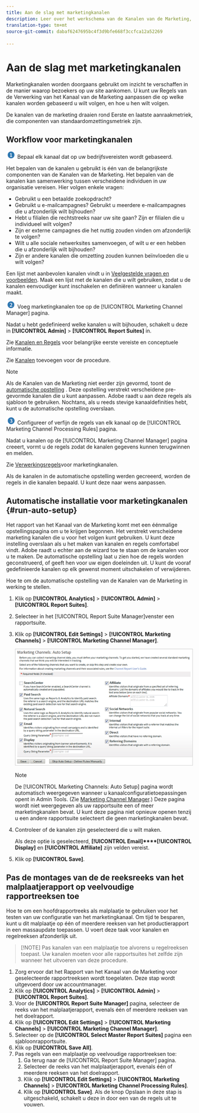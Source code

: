 ```yaml
---
title: Aan de slag met marketingkanalen
description: Leer over het werkschema van de Kanalen van de Marketing, de automatische opstelling, en hoe te om de montages van de reeks van het malplaatjerapport op veelvoudige rapportreeksen toe te passen.
translation-type: tm+mt
source-git-commit: dabaf6247695bc4f3d9bfe668f3ccfca12a52269

---
```



# Aan de slag met marketingkanalen

Marketingkanalen worden doorgaans gebruikt om inzicht te verschaffen in de manier waarop bezoekers op uw site aankomen. U kunt uw Regels van de Verwerking van het Kanaal van de Marketing aanpassen die op welke kanalen worden gebaseerd u wilt volgen, en hoe u hen wilt volgen.

De kanalen van de marketing draaien rond Eerste en laatste aanraakmetriek, die componenten van standaardomzettingsmetriek zijn.

## Workflow voor marketingkanalen

![](assets/step1_icon.png) Bepaal elk kanaal dat op uw bedrijfsvereisten wordt gebaseerd.

Het bepalen van de kanalen u gebruikt is één van de belangrijkste componenten van de Kanalen van de Marketing. Het bepalen van de kanalen kan samenwerking tussen verscheidene individuen in uw organisatie vereisen. Hier volgen enkele vragen:

* Gebruikt u een betaalde zoekopdracht?
* Gebruikt u e-mailcampagnes? Gebruikt u meerdere e-mailcampagnes die u afzonderlijk wilt bijhouden?
* Hebt u filialen die rechtstreeks naar uw site gaan? Zijn er filialen die u individueel wilt volgen?
* Zijn er externe campagnes die het nuttig zouden vinden om afzonderlijk te volgen?
* Wilt u alle sociale netwerksites samenvoegen, of wilt u er een hebben die u afzonderlijk wilt bijhouden?
* Zijn er andere kanalen die omzetting zouden kunnen beïnvloeden die u wilt volgen?

Een lijst met aanbevolen kanalen vindt u in [Veelgestelde vragen en voorbeelden](/help/components/c-marketing-channels/c-faq.md). Maak een lijst met de kanalen die u wilt gebruiken, zodat u de kanalen eenvoudiger kunt inschakelen en definiëren wanneer u kanalen maakt.

![](assets/step2_icon.png) Voeg marketingkanalen toe op de [!UICONTROL Marketing Channel Manager] pagina.

Nadat u hebt gedefinieerd welke kanalen u wilt bijhouden, schakelt u deze in **[!UICONTROL Admin]** > **[!UICONTROL Report Suites]** in.

Zie [Kanalen en Regels](/help/components/c-marketing-channels/c-channels.md) voor belangrijke eerste vereiste en conceptuele informatie.

Zie [Kanalen](/help/components/c-marketing-channels/c-channels.md) toevoegen voor de procedure.

>[!NOTE]
>
>Als de Kanalen van de Marketing niet eerder zijn gevormd, toont de [automatische opstelling](/help/components/c-marketing-channels/c-getting-started-mchannel.md) . Deze opstelling verstrekt verscheidene pre-gevormde kanalen die u kunt aanpassen. Adobe raadt u aan deze regels als sjabloon te gebruiken. Nochtans, als u reeds stevige kanaaldefinities hebt, kunt u de automatische opstelling overslaan.

![](assets/step3_icon.png) Configureer of verfijn de regels van elk kanaal op de [!UICONTROL Marketing Channel Processing Rules] pagina.

Nadat u kanalen op de [!UICONTROL Marketing Channel Manager] pagina creeert, vormt u de regels zodat de kanalen gegevens kunnen terugwinnen en melden.

Zie [Verwerkingsregels](/help/components/c-marketing-channels/c-rules.md)voor marketingkanalen.

Als de kanalen in de automatische opstelling werden gecreeerd, worden de regels in die kanalen bepaald. U kunt deze naar wens aanpassen.

## Automatische installatie voor marketingkanalen {#run-auto-setup}

Het rapport van het Kanaal van de Marketing komt met een éénmalige opstellingspagina om u te krijgen begonnen. Het verstrekt verscheidene marketing kanalen die u voor het volgen kunt gebruiken. U kunt deze instelling overslaan als u het maken van kanalen en regels comfortabel vindt. Adobe raadt u echter aan de wizard toe te staan om de kanalen voor u te maken. De automatische opstelling laat u zien hoe de regels worden geconstrueerd, of geeft hen voor uw eigen doeleinden uit. U kunt de vooraf gedefinieerde kanalen op elk gewenst moment uitschakelen of verwijderen.

Hoe te om de automatische opstelling van de Kanalen van de Marketing in werking te stellen.

1. Klik op **[!UICONTROL Analytics]** > **[!UICONTROL Admin]** > **[!UICONTROL Report Suites]**.
1. Selecteer in het [!UICONTROL Report Suite Manager]venster een rapportsuite.
1. Klik op **[!UICONTROL Edit Settings]** > **[!UICONTROL Marketing Channels]** > **[!UICONTROL Marketing Channel Manager]**.

   ![Stap resultaat](assets/wizard.png)

   >[!NOTE]
   >
   >De [!UICONTROL Marketing Channels: Auto Setup] pagina wordt automatisch weergegeven wanneer u kanaalconfiguratietoepassingen opent in Admin Tools. (Zie [Marketing Channel Manager](/help/components/c-marketing-channels/c-channels.md).) Deze pagina wordt niet weergegeven als uw rapportsuite een of meer marketingkanalen bevat. U kunt deze pagina niet opnieuw openen tenzij u een andere rapportsuite selecteert die geen marketingkanalen bevat.

1. Controleer of de kanalen zijn geselecteerd die u wilt maken.

   Als deze optie is geselecteerd, **[!UICONTROL Email]****[!UICONTROL Display]** en **[!UICONTROL Affiliate]** zijn velden vereist.

1. Klik op **[!UICONTROL Save]**.

## Pas de montages van de de reeksreeks van het malplaatjerapport op veelvoudige rapportreeksen toe

Hoe te om een hoofdrapportreeks als malplaatje te gebruiken voor het testen van uw configuratie van het marketingkanaal. Om tijd te besparen, kunt u dit malplaatje op één of meerdere reeksen van het productierapport in een massaupdate toepassen. U voert deze taak voor kanalen en regelreeksen afzonderlijk uit.

>[!NOTE] Pas kanalen van een malplaatje toe alvorens u regelreeksen toepast. Uw kanalen moeten voor alle rapportsuites het zelfde zijn wanneer het uitvoeren van deze procedure.

1. Zorg ervoor dat het Rapport van het Kanaal van de Marketing voor geselecteerde rapportreeksen wordt toegelaten. Deze stap wordt uitgevoerd door uw accountmanager.
1. Klik op **[!UICONTROL Analytics]** > **[!UICONTROL Admin]** > **[!UICONTROL Report Suites]**.
1. Voor de **[!UICONTROL Report Suite Manager]** pagina, selecteer de reeks van het malplaatjerapport, evenals één of meerdere reeksen van het doelrapport.
1. Klik op **[!UICONTROL Edit Settings]** > **[!UICONTROL Marketing Channels]** > **[!UICONTROL Marketing Channel Manager]**.
1. Selecteer op de **[!UICONTROL Select Master Report Suites]** pagina een sjabloonrapportsuite.
1. Klik op **[!UICONTROL Save All]**.
1. Pas regels van een malplaatje op veelvoudige rapportreeksen toe:
   1. Ga terug naar de [!UICONTROL Report Suite Manager] pagina.
   1. Selecteer de reeks van het malplaatjerapport, evenals één of meerdere reeksen van het doelrapport.
   1. Klik op **[!UICONTROL Edit Settings]** > **[!UICONTROL Marketing Channels]** > **[!UICONTROL Marketing Channel Processing Rules]**.
   1. Klik op **[!UICONTROL Save]**. Als de knop Opslaan in deze stap is uitgeschakeld, schakelt u deze in door een van de regels uit te vouwen.

